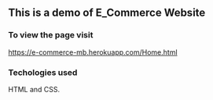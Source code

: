 ## This is a demo of E_Commerce Website
### To view the page visit 
https://e-commerce-mb.herokuapp.com/Home.html

### Techologies used
HTML and CSS.
